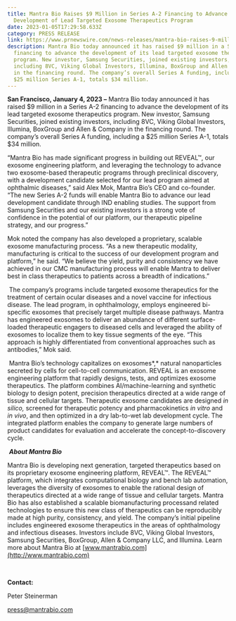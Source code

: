 ```yaml
---
title: Mantra Bio Raises $9 Million in Series A-2 Financing to Advance
  Development of Lead Targeted Exosome Therapeutics Program
date: 2023-01-05T17:29:58.633Z
category: PRESS RELEASE
link: https://www.prnewswire.com/news-releases/mantra-bio-raises-9-million-in-series-a-2-financing-to-advance-development-of-lead-targeted-exosome-therapeutics-program-301712744.html?tc=eml_cleartime
description: Mantra Bio today announced it has raised $9 million in a Series A-2
  financing to advance the development of its lead targeted exosome therapeutics
  program. New investor, Samsung Securities, joined existing investors,
  including 8VC, Viking Global Investors, Illumina, BoxGroup and Allen & Company
  in the financing round. The company’s overall Series A funding, including a
  $25 million Series A-1, totals $34 million.
---
```

**San Francisco, January 4, 2023 –** Mantra Bio today announced it has raised $9 million in a Series A-2 financing to advance the development of its lead targeted exosome therapeutics program. New investor, Samsung Securities, joined existing investors, including 8VC, Viking Global Investors, Illumina, BoxGroup and Allen & Company in the financing round. The company’s overall Series A funding, including a $25 million Series A-1, totals $34 million.

“Mantra Bio has made significant progress in building out REVEAL™, our exosome engineering platform, and leveraging the technology to advance two exosome-based therapeutic programs through preclinical discovery, with a development candidate selected for our lead program aimed at ophthalmic diseases,” said Alex Mok, Mantra Bio’s CEO and co-founder. “The new Series A-2 funds will enable Mantra Bio to advance our lead development candidate through IND enabling studies. The support from Samsung Securities and our existing investors is a strong vote of confidence in the potential of our platform, our therapeutic pipeline strategy, and our progress.”

Mok noted the company has also developed a proprietary, scalable exosome manufacturing process. “As a new therapeutic modality, manufacturing is critical to the success of our development program and platform,” he said. “We believe the yield, purity and consistency we have achieved in our CMC manufacturing process will enable Mantra to deliver best in class therapeutics to patients across a breadth of indications.”

 The company’s programs include targeted exosome therapeutics for the treatment of certain ocular diseases and a novel vaccine for infectious disease. The lead program, in ophthalmology, employs engineered bi-specific exosomes that precisely target multiple disease pathways. Mantra has engineered exosomes to deliver an abundance of different surface-loaded therapeutic engagers to diseased cells and leveraged the ability of exosomes to localize them to key tissue segments of the eye. “This approach is highly differentiated from conventional approaches such as antibodies,” Mok said.

 Mantra Bio’s technology capitalizes on exosomes*,* natural nanoparticles secreted by cells for cell-to-cell communication. REVEAL is an exosome engineering platform that rapidly designs, tests, and optimizes exosome therapeutics. The platform combines AI/machine-learning and synthetic biology to design potent, precision therapeutics directed at a wide range of tissue and cellular targets. Therapeutic exosome candidates are designed *in silico,* screened for therapeutic potency and pharmacokinetics *in vitro* and *in* *vivo*, and then optimized in a dry lab-to-wet lab development cycle. The integrated platform enables the company to generate large numbers of product candidates for evaluation and accelerate the concept-to-discovery cycle.

 ***About Mantra Bio***

Mantra Bio is developing next generation, targeted therapeutics based on its proprietary exosome engineering platform, REVEAL™. The REVEAL™ platform, which integrates computational biology and bench lab automation, leverages the diversity of exosomes to enable the rational design of therapeutics directed at a wide range of tissue and cellular targets. Mantra Bio has also established a scalable biomanufacturing processand related technologies to ensure this new class of therapeutics can be reproducibly made at high purity, consistency, and yield. The company’s initial pipeline includes engineered exosome therapeutics in the areas of ophthalmology and infectious diseases. Investors include 8VC, Viking Global Investors, Samsung Securities, BoxGroup, Allen & Company LLC, and Illumina. Learn more about Mantra Bio at [www.mantrabio.com](http://www.mantrabio.com)

 

**Contact:**

Peter Steinerman

press@mantrabio.com

<!--EndFragment-->